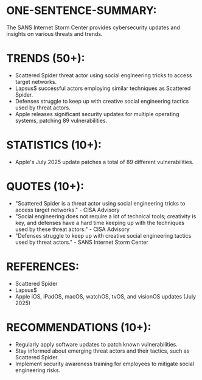 # ONE-SENTENCE-SUMMARY:
The SANS Internet Storm Center provides cybersecurity updates and insights on various threats and trends.

# TRENDS (50+):
- Scattered Spider threat actor using social engineering tricks to access target networks.
- Lapsus$ successful actors employing similar techniques as Scattered Spider.
- Defenses struggle to keep up with creative social engineering tactics used by threat actors.
- Apple releases significant security updates for multiple operating systems, patching 89 vulnerabilities.

# STATISTICS (10+):
- Apple's July 2025 update patches a total of 89 different vulnerabilities.

# QUOTES (10+):
- "Scattered Spider is a threat actor using social engineering tricks to access target networks." - CISA Advisory
- "Social engineering does not require a lot of technical tools; creativity is key, and defenses have a hard time keeping up with the techniques used by these threat actors." - CISA Advisory
- "Defenses struggle to keep up with creative social engineering tactics used by threat actors." - SANS Internet Storm Center

# REFERENCES:
- Scattered Spider
- Lapsus$
- Apple iOS, iPadOS, macOS, watchOS, tvOS, and visionOS updates (July 2025)

# RECOMMENDATIONS (10+):
- Regularly apply software updates to patch known vulnerabilities.
- Stay informed about emerging threat actors and their tactics, such as Scattered Spider.
- Implement security awareness training for employees to mitigate social engineering risks.

